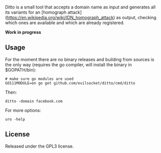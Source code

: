 Ditto is a small tool that accepts a domain name as input and generates all its variants for an [homograph attack]
(https://en.wikipedia.org/wiki/IDN_homograph_attack) as output, checking which ones are available and which are already registered.

**Work in progress**

## Usage

For the moment there are no binary releases and building from sources is the only way (requires the go compiler, 
will install the binary in $GOPATH/bin):

    # make sure go modules are used
    GO111MODULE=on go get github.com/evilsocket/ditto/cmd/ditto

Then:

    ditto -domain facebook.com

For more options:
    
    uro -help

## License

Released under the GPL3 license.
